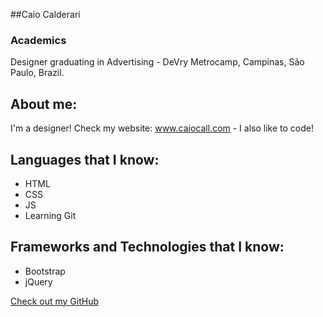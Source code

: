 ##Caio Calderari

### Academics
Designer graduating in Advertising - DeVry Metrocamp, Campinas, São Paulo, Brazil.

## About me:

I'm a designer! Check my website: www.caiocall.com - I also like to code!

## Languages that I know:

- HTML
- CSS
- JS
- Learning Git

## Frameworks and Technologies that I know:

- Bootstrap
- jQuery


[Check out my GitHub](https://github.com/caiocall)

